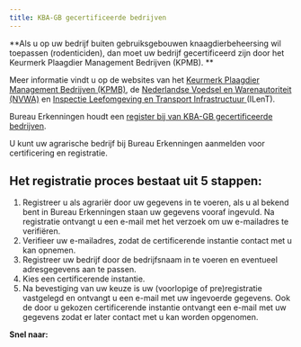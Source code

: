 ```yaml
---
title: KBA-GB gecertificeerde bedrijven
---
```

**Als u op uw bedrijf buiten gebruiksgebouwen knaagdierbeheersing wil toepassen (rodenticiden), dan moet uw bedrijf gecertificeerd zijn door het Keurmerk Plaagdier Management Bedrijven (KPMB).
**

Meer informatie vindt u op de websites van het [Keurmerk
 Plaagdier Management Bedrijven (KPMB)](https://kpmb.nl/register/certificerende-instanties), de [Nederlandse Voedsel en Warenautoriteit
 (NVWA)](https://www.nvwa.nl/) en [Inspectie Leefomgeving en
 Transport Infrastructuur ](https://www.ilent.nl/)(ILenT). 

Bureau Erkenningen houdt een [register bij van KBA-GB gecertificeerde bedrijven](/wat-wij-doen-KBA-GB-gecertificeerde-bedrijven/KBA-GB-Bedrijvenregister).

U kunt uw agrarische bedrijf bij Bureau Erkenningen aanmelden voor certificering en registratie.

## Het registratie proces bestaat uit 5 stappen:

1. Registreer u als agrariër door uw gegevens in te voeren, als u al bekend bent in Bureau Erkenningen staan uw gegevens vooraf ingevuld. Na registratie ontvangt u een e-mail met het verzoek om uw e-mailadres te verifiëren.
2. Verifieer uw e-mailadres, zodat de certificerende instantie contact met u kan opnemen.
3. Registreer uw bedrijf door de bedrijfsnaam in te voeren en eventueel adresgegevens aan te passen.
4. Kies een certificerende instantie.
5. Na bevestiging van uw keuze is uw (voorlopige of pre)registratie vastgelegd en ontvangt u een e-mail met uw ingevoerde gegevens. Ook de door u gekozen certificerende instantie ontvangt een e-mail met uw gegevens zodat er later contact met u kan worden opgenomen.

**Snel naar:**

<link-container>
<link-button link='{"name": "KBA-GB Bedrijven-register","url": "/wat-wij-doen-KBA-GB-gecertificeerde-bedrijven/KBA-GB-Bedrijvenregister"}'></link-button>
</link-container>
